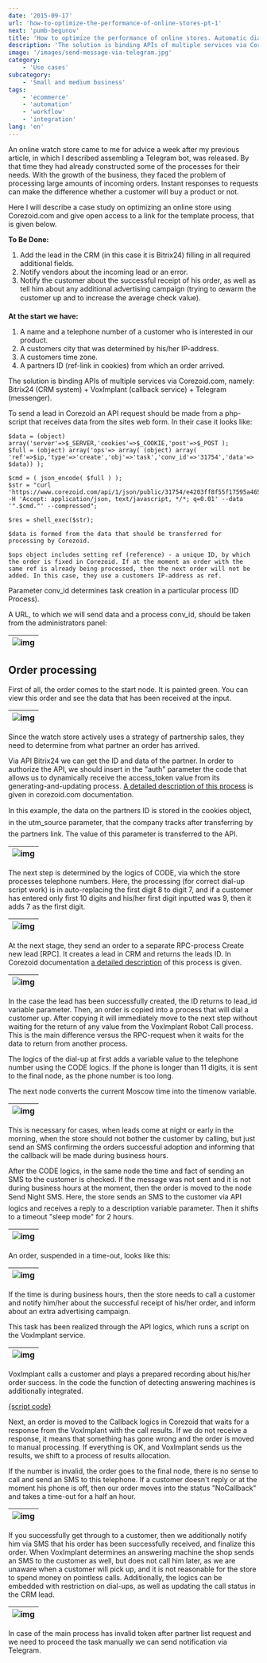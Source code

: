 ```yaml
---
date: '2015-09-17'
url: 'how-to-optimize-the-performance-of-online-stores-pt-1'
next: 'pumb-begunov'
title: 'How to optimize the performance of online stores. Automatic dial-ups on incoming leads.'
description: 'The solution is binding APIs of multiple services via Corezoid.com, namely: Bitrix24 (CRM system) + VoxImplant (callback service) + Telegram (messenger).'
image: '/images/send-message-via-telegram.jpg'
category:
    - 'Use cases'
subcategory:
	- 'Small and medium business'
tags:
    - 'ecommerce'
    - 'automation'
    - 'workflow'
    - 'integration'
lang: 'en'
---
```


An online watch store came to me for advice a week after my previous article, in which I described assembling a Telegram bot, was released. By that time they had already constructed some of the processes for their needs. With the growth of the business, they faced the problem of processing large amounts of incoming orders. Instant responses to requests can make the difference whether a customer will buy a product or not.

Here I will describe a case study on optimizing an online store using Corezoid.com and give open access to a link for the template process, that is given below.

**To Be Done:**

1. Add the lead in the CRM (in this case it is Bitrix24) filling in all required additional fields.
2. Notify vendors about the incoming lead or an error.
3. Notify the customer about the successful receipt of his order, as well as tell him about any additional advertising campaign (trying to œwarm the customer up and to increase the average check value).

**At the start we have:**

1. A name and a telephone number of a customer who is interested in our product.
2. A customers city that was determined by his/her IP-address.
3. A customers time zone.
4. A partners ID (ref-link in cookies) from which an order arrived.

The solution is binding APIs of multiple services via Corezoid.com, namely: Bitrix24 (CRM system) + VoxImplant (callback service) + Telegram (messenger).

To send a lead in Corezoid an API request should be made from a php-script that receives data from the sites web form. In their case it looks like:

```
$data = (object) array('server'=>$_SERVER,'cookies'=>$_COOKIE,'post'=>$_POST );
$full = (object) array('ops'=> array( (object) array( 'ref'=>$ip,'type'=>'create','obj'=>'task','conv_id'=>'31754','data'=> $data)) );

$cmd = ( json_encode( $full ) );
$str = "curl 'https://www.corezoid.com/api/1/json/public/31754/e4203ff8f55f17595a46549d35dbd00d51d0879d' -H 'Accept: application/json, text/javascript, */*; q=0.01' --data '".$cmd."' --compressed";

$res = shell_exec($str);
            
$data is formed from the data that should be transferred for processing by Corezoid.

$ops object includes setting ref (reference) - a unique ID, by which the order is fixed in Corezoid. If at the moment an order with the same ref is already being processed, then the next order will not be added. In this case, they use a customers IP-address as ref.
```
Parameter conv_id determines task creation in a particular process (ID Process).

A URL, to which we will send data and a process conv_id, should be taken from the administrators panel:

| ![img](/images/corezoid-process-diagram.png) |
| --- |

## Order processing

First of all, the order comes to the start node. It is painted green. You can view this order and see the data that has been received at the input.

| ![img](/images/corezoid-test-process.png) |
| --- |

Since the watch store actively uses a strategy of partnership sales, they need to determine from what partner an order has arrived.

Via API Bitrix24 we can get the ID and data of the partner. In order to authorize the API, we should insert in the "auth" parameter the code that allows us to dynamically receive the access_token value from its generating-and-updating process. [A detailed description of this process](https://doc.corezoid.com/docs/tutorials) is given in corezoid.com documentation.

In this example, the data on the partners ID is stored in the cookies object, in the utm_source parameter, that the company tracks after transferring by the partners link. The value of this parameter is transferred to the API.

| ![img](/images/add-lead-to-bitrix.png) |
| --- |

The next step is determined by the logics of CODE, via which the store processes telephone numbers. Here, the processing (for correct dial-up script work) is in auto-replacing the first digit 8 to digit 7, and if a customer has entered only first 10 digits and his/her first digit inputted was 9, then it adds 7 as the first digit.

| ![img](/images/corezoid-code-example.png) |
| --- |

At the next stage, they send an order to a separate RPC-process Create new lead [RPC]. It creates a lead in CRM and returns the leads ID. In Corezoid documentation [a detailed description](https://doc.corezoid.com/docs/tutorials) of this process is given.

| ![img](/images/corezoid-connect-to-api.png) |
| --- |

In the case the lead has been successfully created, the ID returns to lead_id variable parameter.
Then, an order is copied into a process that will dial a customer up. After copying it will immediately move to the next step without waiting for the return of any value from the VoxImplant Robot Call process. This is the main difference versus the RPC-request when it waits for the data to return from another process.

The logics of the dial-up at first adds a variable value to the telephone number using the CODE logics. If the phone is longer than 11 digits, it is sent to the final node, as the phone number is too long.

The next node converts the current Moscow time into the timenow variable.

| ![img](/images/voximplant-change-call-time-to-moscow.png) |
| --- |

This is necessary for cases, when leads come at night or early in the morning, when the store should not bother the customer by calling, but just send an SMS confirming the orders successful adoption and informing that the callback will be made during business hours.

After the CODE logics, in the same node the time and fact of sending an SMS to the customer is checked. If the message was not sent and it is not during business hours at the moment, then the order is moved to the node Send Night SMS. Here, the store sends an SMS to the customer via API logics and receives a reply to a description variable parameter. Then it shifts to a timeout "sleep mode" for 2 hours.

| ![img](/images/voximplant-send-sms-night-time.png) |
| --- |

An order, suspended in a time-out, looks like this:

| ![img](/images/corezoid-voximplant-robot-call.png) |
| --- |

If the time is during business hours, then the store needs to call a customer and notify him/her about the successful receipt of his/her order, and inform about an extra advertising campaign.

This task has been realized through the API logics, which runs a script on the VoxImplant service.

| ![img](/images/voximplant-create-call.png) |
| --- |

VoxImplant calls a customer and plays a prepared recording about his/her order success. In the code the function of detecting answering machines is additionally integrated.

[{script code}](http://jsfiddle.net/jqdr9npr/)

Next, an order is moved to the Callback logics in Corezoid that waits for a response from the VoxImplant with the call results. If we do not receive a response, it means that something has gone wrong and the order is moved to manual processing. If everything is OK, and VoxImplant sends us the results, we shift to a process of results allocation.

If the number is invalid, the order goes to the final node, there is no sense to call and send an SMS to this telephone. If a customer doesn't reply or at the moment his phone is off, then our order moves into the status "NoCallback" and takes a time-out for a half an hour.

| ![img](/images/voximplant-callback.png) |
| --- |

If you successfully get through to a customer, then we additionally notify him via SMS that his order has been successfully received, and finalize this order. When VoxImplant determines an answering machine the shop sends an SMS to the customer as well, but does not call him later, as we are unaware when a customer will pick up, and it is not reasonable for the store to spend money on pointless calls. Additionally, the logics can be embedded with restriction on dial-ups, as well as updating the call status in the CRM lead.

| ![img](/images/send-message-via-telegram.jpg) |
| --- |

In case of the main process has invalid token after partner list request and we need to proceed the task manually we can send notification via Telegram.

